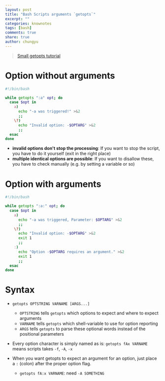 ```yaml
---
layout: post
title: "Bash Scripts arguments `getopts`"
excerpt: ""
categories: knownotes
tags: [bash]
comments: true
share: true
author: chungyu
---
```

> [Small getopts tutorial](http://wiki.bash-hackers.org/howto/getopts_tutorial)


# Option without arguments

```bash
#!/bin/bash

while getopts ":a" opt; do
  case $opt in
    a)
      echo "-a was triggered!" >&2
      ;;
    \?)
      echo "Invalid option: -$OPTARG" >&2
      ;;
  esac
done
```

* **invalid options don't stop the processing**: If you want to stop the script, you have to do it yourself (exit in the right place)
* **multiple identical options are possible**: If you want to disallow these, you have to check manually (e.g. by setting a variable or so)


# Option with arguments

```bash
#!/bin/bash

while getopts ":a:" opt; do
  case $opt in
    a)
      echo "-a was triggered, Parameter: $OPTARG" >&2
      ;;
    \?)
      echo "Invalid option: -$OPTARG" >&2
      exit 1
      ;;
    :)
      echo "Option -$OPTARG requires an argument." >&2
      exit 1
      ;;
  esac
done
```

# Syntax
* `getopts OPTSTRING VARNAME [ARGS...]`
  * `OPTSTRING`	tells `getopts` which options to expect and where to expect arguments
  * `VARNAME`	tells `getopts` which shell-variable to use for option reporting
  * `ARGS`	tells `getopts` to parse these optional words instead of the positional parameters

* Every option character is simply named as is: `getopts fAx VARNAME` means scripts takes `-f`, `-A`, `-x`
* When you want getopts to expect an argument for an option, just place a `:` (colon) after the proper option flag.
  * `getopts fA:x VARNAME`: need `-A SOMETHING`
